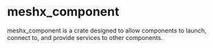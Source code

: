 # meshx_component

meshx_component is a crate designed to allow components to launch, connect to,
and provide services to other components.